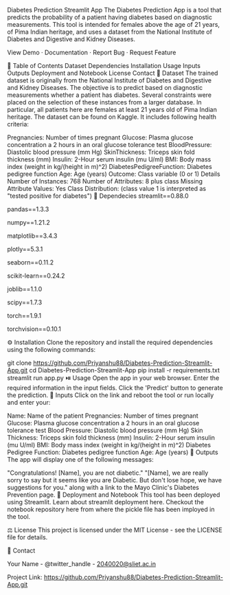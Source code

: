 Diabetes Prediction Streamlit App
The Diabetes Prediction App is a tool that predicts the probability of a patient having diabetes based on diagnostic measurements. This tool is intended for females above the age of 21 years, of Pima Indian heritage, and uses a dataset from the National Institute of Diabetes and Digestive and Kidney Diseases.

     

View Demo · Documentation · Report Bug · Request Feature

📔 Table of Contents
Dataset
Dependencies
Installation
Usage
Inputs
Outputs
Deployment and Notebook
License
Contact
📶 Dataset
The trained dataset is originally from the National Institute of Diabetes and Digestive and Kidney Diseases. The objective is to predict based on diagnostic measurements whether a patient has diabetes. Several constraints were placed on the selection of these instances from a larger database. In particular, all patients here are females at least 21 years old of Pima Indian heritage. The dataset can be found on Kaggle. It includes following health criteria:

Pregnancies: Number of times pregnant
Glucose: Plasma glucose concentration a 2 hours in an oral glucose tolerance test
BloodPressure: Diastolic blood pressure (mm Hg)
SkinThickness: Triceps skin fold thickness (mm)
Insulin: 2-Hour serum insulin (mu U/ml)
BMI: Body mass index (weight in kg/(height in m)^2)
DiabetesPedigreeFunction: Diabetes pedigree function
Age: Age (years)
Outcome: Class variable (0 or 1)
Details
Number of Instances: 768
Number of Attributes: 8 plus class
Missing Attribute Values: Yes
Class Distribution: (class value 1 is interpreted as "tested positive for diabetes")
🧰 Dependecies
streamlit==0.88.0

pandas==1.3.3

numpy==1.21.2

matplotlib==3.4.3

plotly==5.3.1

seaborn==0.11.2

scikit-learn==0.24.2

joblib==1.1.0

scipy==1.7.3

torch==1.9.1

torchvision==0.10.1

⚙️ Installation
Clone the repository and install the required dependencies using the following commands:

git clone https://github.com/Priyanshu88/Diabetes-Prediction-Streamlit-App.git
cd Diabetes-Prediction-Streamlit-App
pip install -r requirements.txt
streamlit run app.py
⏯️ Usage
Open the app in your web browser.
Enter the required information in the input fields.
Click the 'Predict' button to generate the prediction.
🚧 Inputs
Click on the link and reboot the tool or run locally and enter your:

Name: Name of the patient
Pregnancies: Number of times pregnant
Glucose: Plasma glucose concentration a 2 hours in an oral glucose tolerance test
Blood Pressure: Diastolic blood pressure (mm Hg)
Skin Thickness: Triceps skin fold thickness (mm)
Insulin: 2-Hour serum insulin (mu U/ml)
BMI: Body mass index (weight in kg/(height in m)^2)
Diabetes Pedigree Function: Diabetes pedigree function
Age: Age (years)
🚀 Outputs
The app will display one of the following messages:

"Congratulations! [Name], you are not diabetic."
"[Name], we are really sorry to say but it seems like you are Diabetic. But don't lose hope, we have suggestions for you." along with a link to the Mayo Clinic's Diabetes Prevention page.
🚩 Deployment and Notebook
This tool has been deployed using Streamlit. Learn about streamlit deployment here. Checkout the notebook repository here from where the pickle file has been imployed in the tool.

⚖️ License
This project is licensed under the MIT License - see the LICENSE file for details.

🤝 Contact


Your Name - @twitter_handle - 2040020@sliet.ac.in

Project Link: https://github.com/Priyanshu88/Diabetes-Prediction-Streamlit-App.git
